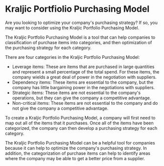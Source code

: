 # Kraljic Portfiolio Purchasing Model

Are you looking to optimize your company's purchasing strategy? If so, you may want to consider using the Kraljic Portfolio Purchasing Model.

The Kraljic Portfolio Purchasing Model is a tool that can help companies to classification of purchase items into categories, and then optimization of the purchasing strategy for each category.

There are four categories in the Kraljic Portfolio Purchasing Model:
- Leverage items: These are items that are purchased in large quantities and represent a small percentage of the total spend. For these items, the company wields a great deal of power in the negotiation with suppliers.
- Dependency items: These items are essential to the company, but the company has little bargaining power in the negotiations with suppliers.
- Strategic items: These items are not essential to the company's operations, but they can give the company a competitive advantage.
- Non-critical items: These items are not essential to the company and do not give the company a competitive advantage.

To create a Kraljic Portfolio Purchasing Model, a company will first need to map out all of the items that it purchases. Once all of the items have been categorized, the company can then develop a purchasing strategy for each category.

The Kraljic Portfolio Purchasing Model can be a helpful tool for companies because it can help to optimize the company's purchasing strategy. In addition, the categorization of purchase items can help to identify areas where the company may be able to get a better price from a supplier.
